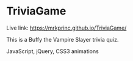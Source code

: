 # TriviaGame

Live link: https://mrkprinc.github.io/TriviaGame/

This is a Buffy the Vampire Slayer trivia quiz. 

JavaScript, jQuery, CSS3 animations

